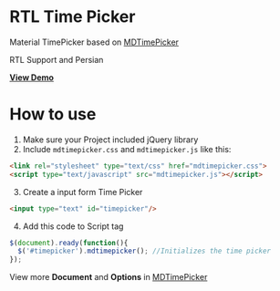 # RTL Time Picker
Material TimePicker based on <a href="https://github.com/dmuy/MDTimePicker">MDTimePicker</a>

RTL Support and Persian

<a href="https://amirsaa.github.io/RTL-TimePicker/"><b>View Demo</b></a>

# How to use
1. Make sure your Project included jQuery library
2. Include ```mdtimepicker.css``` and ```mdtimepicker.js``` like this:

```html
<link rel="stylesheet" type="text/css" href="mdtimepicker.css">
<script type="text/javascript" src="mdtimepicker.js"></script>
```

3. Create a input form Time Picker

```html
<input type="text" id="timepicker"/>
```
4. Add this code to Script tag

```Javascript
$(document).ready(function(){
  $('#timepicker').mdtimepicker(); //Initializes the time picker
});
```

View more <b>Document</b> and <b>Options</b> in <a href="https://github.com/dmuy/MDTimePicker">MDTimePicker</a>
